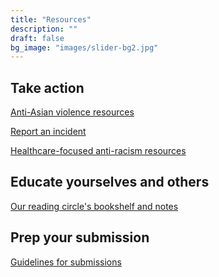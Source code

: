 ```yaml
---
title: "Resources"
description: ""
draft: false
bg_image: "images/slider-bg2.jpg"
---
```


<style>
<div class="wp-block-group alignwide has-background" style="background-color:#ffffff">
    <div class="wp-block-group__inner-container">
      <div class="wp-block-group">
        <div class="wp-block-group__inner-container">
          <h2 class="has-text-align-center">{{ .title | markdownify }}</h2>
          <p class="has-text-align-center">{{ .content | markdownify }}</p>
          <div class="wp-block-button aligncenter"><a class="wp-block-button__link"
              href="{{ .button_url | absURL }}">{{ .button_label }}</a></div>
        </div>
      </div>
    </div>
  </div>
</style>

## Take action

<a class="wp-block-button__link" href="https://tinyurl.com/anti-asian-violence-resources">Anti-Asian violence resources</a>


<a class="wp-block-button__link" href="https://stopaapihate.org/">Report an incident</a>


<a class="wp-block-button__link" href="https://docs.google.com/spreadsheets/u/1/d/1uiuO3InNLt5VvnKbUPhk3pZ9x6fPaCTghWS-cTHvzFM/htmlview?fbclid=IwAR1AzZaWVf2fB1lgCQDyeFUj89r3EhoiCRM5bSnciwzgJ1-wX-9k3xpK4LQ#/">Healthcare-focused anti-racism resources</a>


## Educate yourselves and others 

<a class="wp-block-button__link" href="https://drive.google.com/drive/folders/1uf-ARebqgd4kQtMB84lCgKM3ry_-ThqS?usp=sharing">Our reading circle's bookshelf and notes</a>


## Prep your submission

<a class="wp-block-button__link" href="https://drive.google.com/drive/folders/1_zsm2GjuAIxTC6U1I2bYiNB3BIS_7TZj?usp=sharing">Guidelines for submissions</a>



